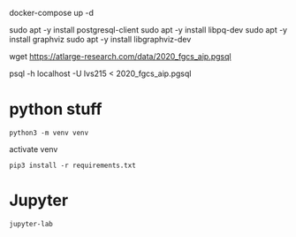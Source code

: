 docker-compose up -d

sudo apt -y install postgresql-client
sudo apt -y install libpq-dev
sudo apt -y install graphviz
sudo apt -y install libgraphviz-dev

wget https://atlarge-research.com/data/2020_fgcs_aip.pgsql

psql -h localhost -U lvs215 < 2020_fgcs_aip.pgsql

# python stuff

`python3 -m venv venv`

activate venv

`pip3 install -r requirements.txt`

# Jupyter

`jupyter-lab`

